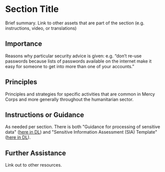 # Section Title
Brief summary.
Link to other assets that are part of the section (e.g. instructions, video, or translations)

## Importance
Reasons why particular security advice is given: e.g. “don’t re-use passwords because lists of passwords available on the internet make it easy for someone to get into more than one of your accounts.”

## Principles
Principles and strategies for specific activities that are common in Mercy Corps and more generally throughout the humanitarian sector.

## Instructions or Guidance
As needed per section.
There is both "Guidance for processing of sensitive data" ([here in DL](https://library.mercycorps.org/record/38516)) and "Sensitive Information Assessment (SIA) Template" ([here in DL](https://library.mercycorps.org/record/38611)).
## Further Assistance
Link out to other resources.
